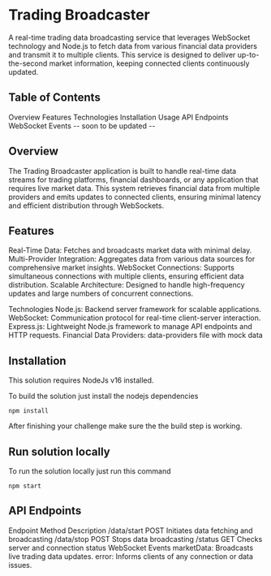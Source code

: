 # Trading Broadcaster

A real-time trading data broadcasting service that leverages WebSocket technology and Node.js to fetch data from various financial data providers and transmit it to multiple clients. This service is designed to deliver up-to-the-second market information, keeping connected clients continuously updated.

## Table of Contents

Overview
Features
Technologies
Installation
Usage
API Endpoints
WebSocket Events -- soon to be updated --

## Overview

The Trading Broadcaster application is built to handle real-time data streams for trading platforms, financial dashboards, or any application that requires live market data. This system retrieves financial data from multiple providers and emits updates to connected clients, ensuring minimal latency and efficient distribution through WebSockets.

## Features

Real-Time Data: Fetches and broadcasts market data with minimal delay.
Multi-Provider Integration: Aggregates data from various data sources for comprehensive market insights.
WebSocket Connections: Supports simultaneous connections with multiple clients, ensuring efficient data distribution.
Scalable Architecture: Designed to handle high-frequency updates and large numbers of concurrent connections.

Technologies
Node.js: Backend server framework for scalable applications.
WebSocket: Communication protocol for real-time client-server interaction.
Express.js: Lightweight Node.js framework to manage API endpoints and HTTP requests.
Financial Data Providers: data-providers file with mock data

## Installation

This solution requires NodeJs v16 installed.

To build the solution just install the nodejs dependencies

```shell
npm install
```

After finishing your challenge make sure the the build step is working.

## Run solution locally

To run the solution locally just run this command

```shell
npm start
```

## API Endpoints

Endpoint Method Description
/data/start POST Initiates data fetching and broadcasting
/data/stop POST Stops data broadcasting
/status GET Checks server and connection status
WebSocket Events
marketData: Broadcasts live trading data updates.
error: Informs clients of any connection or data issues.

